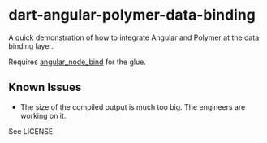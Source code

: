 dart-angular-polymer-data-binding
=================================

A quick demonstration of how to integrate
Angular and Polymer at the data binding layer.

Requires [angular_node_bind][anb] for the glue.

## Known Issues

* The size of the compiled output is much too big. The engineers are working on it.

See LICENSE

[anb]: http://pub.dartlang.org/packages/angular_node_bind
